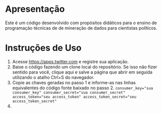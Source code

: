 # Apresentação

Este é um código desenvolvido com propósitos didáticos para o ensino de programação técnicas de de mineração de dados para cientistas políticos. 

# Instruções de Uso

1. Acesse https://apps.twitter.com e registre sua aplicação.
2. Baixe o código fazendo um clone local do repositório. Se isso não fizer sentido para você, clique aqui e salve a página que abrir em seguida utilizando o atalho Ctrl+S do navegador.
3. Copie as chaves geradas no passo 1 e informe-as nas linhas equivalentes do código fonte baixado no passo 2.
`consumer_key="sua consumer_key"
consumer_secret="sua consumer_secret"
access_token="seu access_token"
access_token_secret="seu access_token_secret"`
4. 